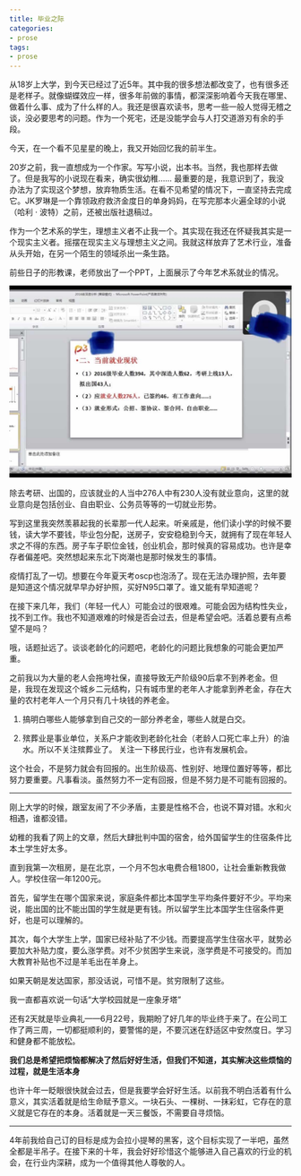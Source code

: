 ```yaml
---
title: 毕业之际
categories:
- prose
tags:
- prose
---
```


从18岁上大学，到今天已经过了近5年。其中我的很多想法都改变了，也有很多还是老样子。就像蝴蝶效应一样，很多年前做的事情，都深深影响着今天我在哪里、做着什么事、成为了什么样的人。我还是很喜欢读书，思考一些一般人觉得无稽之谈，没必要思考的问题。作为一个死宅，还是没能学会与人打交道游刃有余的手段。

今天，在一个看不见星星的晚上，我又开始回忆我的前半生。

20岁之前，我一直想成为一个作家。写写小说，出本书。当然，我也那样去做了。但是我写的小说现在看来，确实很幼稚…… 最重要的是，我意识到了，我没办法为了实现这个梦想，放弃物质生活。在看不见希望的情况下，一直坚持去完成它。JK罗琳是一个靠领政府救济金度日的单身妈妈，在写完那本火遍全球的小说（哈利 · 波特）之前，还被出版社退稿过。

作为一个艺术系的学生，理想主义者不止我一个。其实现在我还在怀疑我其实是一个现实主义者。摇摆在现实主义与理想主义之间。我就这样放弃了艺术行业，准备从头开始，在另一个陌生的领域杀出一条生路。

前些日子的形教课，老师放出了一个PPT，上面展示了今年艺术系就业的情况。

![](https://raw.githubusercontent.com/Whale3070/Whale3070.github.io/master/images/06-20-05/1.jpg)

除去考研、出国的，应该就业的人当中276人中有230人没有就业意向，这里的就业意向是包括创业、自由职业、公务员等等的一切就业形势。

写到这里我突然羡慕起我的长辈那一代人起来。听亲戚是，他们读小学的时候不要钱，读大学不要钱，毕业包分配，送房子，安安稳稳到今天，就拥有了现在年轻人求之不得的东西。房子车子职位金钱，创业机会，那时候真的容易成功。也许是幸存者偏差吧。突然想起来东北下岗潮也是那时候发生的事情。

疫情打乱了一切。想要在今年夏天考oscp也泡汤了。现在无法办理护照，去年要是知道这个情况就早早办好护照，买好N95口罩了。谁又能有早知道呢？

在接下来几年，我们（年轻一代人）可能会过的很艰难。可能会因为结构性失业，找不到工作。我也不知道艰难的时候是否会过去，但是希望会吧。活着总要有点希望不是吗？

哦，话题扯远了。谈谈老龄化的问题吧，老龄化的问题比我想象的可能会更加严重。

之前我以为大量的老人会拖垮社保，直接导致无产阶级90后拿不到养老金。但是，我现在发现这个城乡二元结构，只有城市里的老年人才能拿到养老金，存在大量的农村老年人一个月只有几十块钱的养老金。

1. 搞明白哪些人能够拿到自己交的一部分养老金，哪些人就是白交。

2. 殡葬业是事业单位，关系户才能收到老龄化社会（老龄人口死亡率上升）的油水。所以不关注殡葬业了。
   关注一下移民行业，也许有发展机会。

这个社会，不是努力就会有回报的。出生阶级高、性别好、地理位置好等等，都比努力要重要。凡事看淡。虽然努力不一定有回报，但是不努力是不可能有回报的。

---

刚上大学的时候，跟室友闹了不少矛盾，主要是性格不合，也说不算对错。水和火相遇，谁都没错。

幼稚的我看了网上的文章，然后大肆批判中国的宿舍，给外国留学生的住宿条件比本土学生好太多。

直到我第一次租房，是在北京，一个月不包水电费合租1800，让社会重新教我做人。学校住宿一年1200元。

首先，留学生在哪个国家来说，家庭条件都比本国学生平均条件要好不少。平均来说，能出国的比不能出国的学生就是更有钱。所以留学生比本国学生住宿条件更好，也是可以理解的。

其次，每个大学生上学，国家已经补贴了不少钱。而要提高学生住宿水平，就势必要加大补贴力度，要么涨学费。对不少贫困学生来说，涨学费是不可接受的。而加大教育补贴也不过是羊毛出在羊身上。

如果天朝是发达国家，那没话说，可惜不是。贫穷限制了这些。

我一直都喜欢说一句话“大学校园就是一座象牙塔”

还有2天就是毕业典礼——6月22号，我期盼了好几年的毕业终于来了。在公司工作了两三周，一切都挺顺利的，要警惕的是，不要沉迷在舒适区中安然度日。学习和健身都不能放松。

**我们总是希望把烦恼都解决了然后好好生活，但我们不知道，其实解决这些烦恼的过程，就是生活本身**

也许十年一眨眼很快就会过去，但是我要学会好好生活。以前我不明白活着有什么意义，其实活着就是给生命赋予意义。一块石头、一棵树、一抹彩虹，它存在的意义就是它存在的本身。活着就是一天三餐饭，不需要自寻烦恼。

---

4年前我给自己订的目标是成为会拉小提琴的黑客，这个目标实现了一半吧，虽然全都是半吊子。在接下来的十年，我会好好珍惜这个能够进入自己喜欢的行业的机会，在行业内深耕，成为一个值得其他人尊敬的人。





